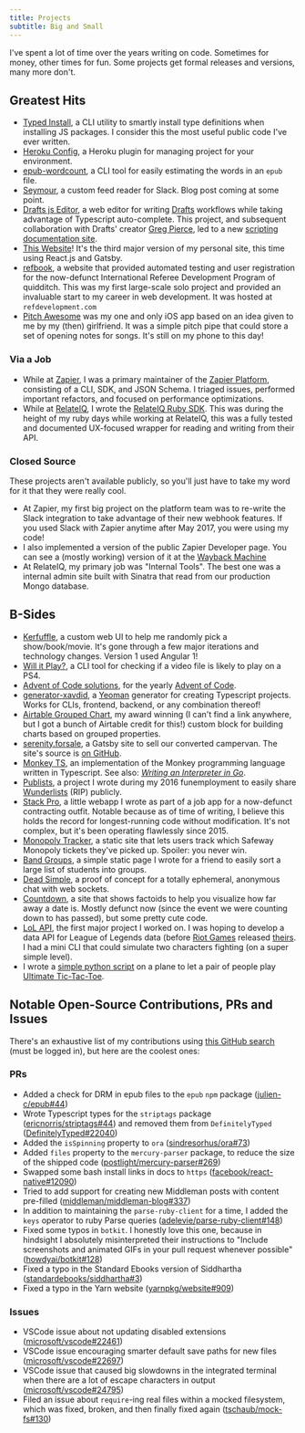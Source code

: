 ```yaml
---
title: Projects
subtitle: Big and Small
---
```


I've spent a lot of time over the years writing on code. Sometimes for money, other times for fun. Some projects get formal releases and versions, many more don't.

## Greatest Hits

- [Typed Install](https://github.com/xavdid/typed-install), a CLI utility to smartly install type definitions when installing JS packages. I consider this the most useful public code I've ever written.
- [Heroku Config](https://github.com/xavdid/heroku-config), a Heroku plugin for managing project for your environment.
- [epub-wordcount](https://github.com/xavdid/epub-wordcount), a CLI tool for easily estimating the words in an `epub` file.
- [Seymour](https://github.com/xavdid/seymour), a custom feed reader for Slack. Blog post coming at some point.
- [Drafts js Editor](https://davidbrownman.com/drafts), a web editor for writing [Drafts](https://getdrafts.com/) workflows while taking advantage of Typescript auto-complete. This project, and subsequent collaboration with Drafts' creator [Greg Pierce](https://twitter.com/agiletortoise), led to a new [scripting documentation site](https://scripting.getdrafts.com/).
- [This Website](https://github.com/xavdid/xavdid.github.io/)! It's the third major version of my personal site, this time using React.js and Gatsby. <!-- I wrote more about the latest version here -->
- [refbook](https://github.com/xavdid/refbook), a website that provided automated testing and user registration for the now-defunct International Referee Development Program of quidditch. This was my first large-scale solo project and provided an invaluable start to my career in web development. It was hosted at `refdevelopment.com`
- [Pitch Awesome](https://github.com/xavdid/pitch_awesome) was my one and only iOS app based on an idea given to me by my (then) girlfriend. It was a simple pitch pipe that could store a set of opening notes for songs. It's still on my phone to this day!

### Via a Job

- While at [Zapier](https://zapier.com/), I was a primary maintainer of the [Zapier Platform](https://github.com/zapier/zapier-platform), consisting of a CLI, SDK, and JSON Schema. I triaged issues, performed important refactors, and focused on performance optimizations.
- While at [RelateIQ](https://en.wikipedia.org/wiki/SalesforceIQ), I wrote the [RelateIQ Ruby SDK](https://github.com/xavdid/ruby-sdk). This was during the height of my ruby days while working at RelateIQ, this was a fully tested and documented UX-focused wrapper for reading and writing from their API.

### Closed Source

These projects aren't available publicly, so you'll just have to take my word for it that they were really cool.

- At Zapier, my first big project on the platform team was to re-write the Slack integration to take advantage of their new webhook features. If you used Slack with Zapier anytime after May 2017, you were using my code!
- I also implemented a version of the public Zapier Developer page. You can see a (mostly working) version of it at the [Wayback Machine](https://web.archive.org/web/20180326060057if_/https://zapier.com/developer/)
- At RelateIQ, my primary job was "Internal Tools". The best one was a internal admin site built with Sinatra that read from our production Mongo database.

## B-Sides

- [Kerfuffle](https://kerfuffle.herokuapp.com/), a custom web UI to help me randomly pick a show/book/movie. It's gone through a few major iterations and technology changes. Version 1 used Angular 1!
- [Will it Play?](https://github.com/xavdid/will-it-play), a CLI tool for checking if a video file is likely to play on a PS4.
- [Advent of Code solutions](https://github.com/xavdid/adventofcode), for the yearly [Advent of Code](https://adventofcode.com/).
- [generator-xavdid](https://github.com/xavdid/generator-xavdid), a [Yeoman](https://yeoman.io/) generator for creating Typescript projects. Works for CLIs, frontend, backend, or any combination thereof!
- [Airtable Grouped Chart](https://github.com/xavdid/airtable-grouped-chart), my award winning (I can't find a link anywhere, but I got a bunch of Airtable credit for this!) custom block for building charts based on grouped properties.
- [serenity.forsale](https://serenity-for-sale.netlify.app/), a Gatsby site to sell our converted campervan. The site's source is [on GitHub](https://github.com/xavdid/serenity-for-sale).
- [Monkey TS](https://github.com/xavdid/monkey-ts), an implementation of the Monkey programming language written in Typescript. See also: _[Writing an Interpreter in Go](https://interpreterbook.com/)_.
- [Publists](https://github.com/xavdid/publists), a project I wrote during my 2016 funemployment to easily share [Wunderlists](https://www.wunderlist.com/) (RIP) publicly.
- [Stack Pro](https://stackpro.herokuapp.com/), a little webapp I wrote as part of a job app for a now-defunct contracting outfit. Notable because as of time of writing, I believe this holds the record for longest-running code without modification. It's not complex, but it's been operating flawlessly since 2015.
- [Monopoly Tracker](https://davidbrownman.com/monopoly/), a static site that lets users track which Safeway Monopoly tickets they've picked up. Spoiler: you never win.
- [Band Groups](https://github.com/xavdid/bgroups), a simple static page I wrote for a friend to easily sort a large list of students into groups.
- [Dead Simple](https://github.com/xavdid/dead_simple), a proof of concept for a totally ephemeral, anonymous chat with web sockets.
- [Countdown](https://github.com/xavdid/countdown), a site that shows factoids to help you visualize how far away a date is. Mostly defunct now (since the event we were counting down to has passed), but some pretty cute code.
- [LoL API](https://github.com/xavdid/lolapi), the first major project I worked on. I was hoping to develop a data API for League of Legends data (before [Riot Games](https://www.riotgames.com/en) released [theirs](https://developer.riotgames.com/docs/lol#data-dragon). I had a mini CLI that could simulate two characters fighting (on a super simple level).
- I wrote a [simple python script](https://gist.github.com/xavdid/d07ef908fe023f2e1225) on a plane to let a pair of people play [Ultimate Tic-Tac-Toe](https://en.wikipedia.org/wiki/Ultimate_tic-tac-toe).

## Notable Open-Source Contributions, PRs and Issues

There's an exhaustive list of my contributions using [this GitHub search](https://github.com/issues?q=author%3Axavdid+archived%3Afalse+-user%3Axavdid+-user%3Aquidtech+) (must be logged in), but here are the coolest ones:

### PRs

- Added a check for DRM in epub files to the `epub` `npm` package ([julien-c/epub#44](https://github.com/julien-c/epub/pull/44))
- Wrote Typescript types for the `striptags` package ([ericnorris/striptags#44](https://github.com/ericnorris/striptags/pull/44)) and removed them from `DefinitelyTyped` ([DefinitelyTyped#22040](https://github.com/DefinitelyTyped/DefinitelyTyped/pull/22040))
- Added the `isSpinning` property to `ora` ([sindresorhus/ora#73](https://github.com/sindresorhus/ora/pull/73))
- Added `files` property to the `mercury-parser` package, to reduce the size of the shipped code ([postlight/mercury-parser#269](https://github.com/postlight/mercury-parser/pull/269))
- Swapped some bash install links in docs to `https` ([facebook/react-native#12090](https://github.com/facebook/react-native/pull/12090))
- Tried to add support for creating new Middleman posts with content pre-filled ([middleman/middleman-blog#337](https://github.com/middleman/middleman-blog/pull/337))
- In addition to maintaining the `parse-ruby-client` for a time, I added the `keys` operator to ruby Parse queries ([adelevie/parse-ruby-client#148](https://github.com/adelevie/parse-ruby-client/pull/148))
- Fixed some typos in `botkit`. I honestly love this one, because in hindsight I absolutely misinterpreted their instructions to "Include screenshots and animated GIFs in your pull request whenever possible" ([howdyai/botkit#128](https://github.com/howdyai/botkit/pull/128))
- Fixed a typo in the Standard Ebooks version of Siddhartha ([standardebooks/siddhartha#3](https://github.com/standardebooks/hermann-hesse_siddhartha_gunther-olesch_anke-dreher_amy-coulter_stefan-langer_semyon-chaichenets/pull/3))
- Fixed a typo in the Yarn website ([yarnpkg/website#909](https://github.com/yarnpkg/website/pull/909))

### Issues

- VSCode issue about not updating disabled extensions ([microsoft/vscode#22461](https://github.com/microsoft/vscode/issues/22461))
- VSCode issue encouraging smarter default save paths for new files ([microsoft/vscode#22697](https://github.com/microsoft/vscode/issues/22697))
- VSCode issue that caused big slowdowns in the integrated terminal when there are a lot of escape characters in output ([microsoft/vscode#24795](https://github.com/microsoft/vscode/issues/24795))
- Filed an issue about `require`-ing real files within a mocked filesystem, which was fixed, broken, and then finally fixed again ([tschaub/mock-fs#130](https://github.com/tschaub/mock-fs/issues/130))

<!-- ## Non Technical -->

<!-- If I want to bother with either a json resume or those cool components I liked, it could go here. -->
